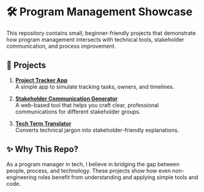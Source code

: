 # 🛠️ Program Management Showcase

This repository contains small, beginner-friendly projects that demonstrate how program management intersects with technical tools, stakeholder communication, and process improvement.

## 📂 Projects

1. **[Project Tracker App](https://mc1r-variant.github.io/program-management-showcase/project-tracker-app/)**  
   A simple app to simulate tracking tasks, owners, and timelines.

2. **[Stakeholder Communication Generator](https://mc1r-variant.github.io/program-management-showcase/Stakeholder%20Communication%20Generator)**  
A web-based tool that helps you craft clear, professional communications for different stakeholder groups. 

3. **[Tech Term Translator](https://mc1r-variant.github.io/program-management-showcase/tech-term-translator/)**  
   Converts technical jargon into stakeholder-friendly explanations.

## ✨ Why This Repo?

As a program manager in tech, I believe in bridging the gap between people, process, and technology. These projects show how even non-engineering roles benefit from understanding and applying simple tools and code.

